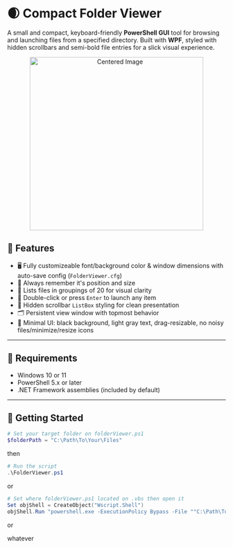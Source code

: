 # 🌒 Compact Folder Viewer

A small and compact, keyboard-friendly **PowerShell GUI** tool for browsing and launching files from a specified directory. Built with **WPF**, styled with hidden scrollbars and semi-bold file entries for a slick visual experience.

<p align="center">
  <img src="https://i.postimg.cc/433b310c/image.png" alt="Centered Image" width="400"/>
</p>

## 🔧 Features

- 🖥️ Fully customizeable font/background color & window dimensions with auto-save config (`FolderViewer.cfg`)
- 🧪 Always remember it's position and size
- 📁 Lists files in groupings of 20 for visual clarity
- 🎯 Double-click or press `Enter` to launch any item
- 🧩 Hidden scrollbar `ListBox` styling for clean presentation
- 🗂 Persistent view window with topmost behavior
- 🖤 Minimal UI: black background, light gray text, drag-resizable, no noisy files/minimize/resize icons

---

## 🧪 Requirements

- Windows 10 or 11  
- PowerShell 5.x or later  
- .NET Framework assemblies (included by default)

---

## 🚀 Getting Started

```powershell
# Set your target folder on folderViewer.ps1
$folderPath = "C:\Path\To\Your\Files"
```
then
```powershell
# Run the script
.\FolderViewer.ps1
```
or
```powershell
# Set where folderViewer.ps1 located on .vbs then open it
Set objShell = CreateObject("Wscript.Shell")
objShell.Run "powershell.exe -ExecutionPolicy Bypass -File ""C:\Path\To\Your\folderViewer\folderViewer.ps1""", 0, False
```
or

whatever

